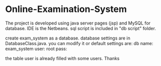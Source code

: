 # Online-Examination-System
The project is developed using java server pages (jsp) and MySQL for database.
IDE is the Netbeans.
sql script is included in "db script" folder.

create exam_system as a database.
database settings are in DatabaseClass.java.
you can modify it or default settings are:
db name:  exam_system
user:     root
pass:     

the table user is already filled with some users.
Thanks
